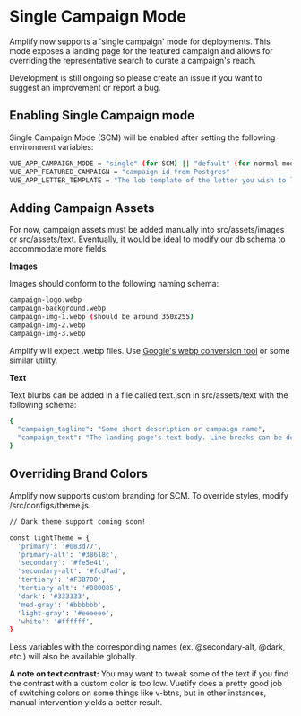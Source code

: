 # Single Campaign Mode

Amplify now supports a 'single campaign' mode for deployments. This mode exposes a landing page for the featured campaign and allows for overriding the representative search to curate a campaign's reach.

Development is still ongoing so please create an issue if you want to suggest an improvement or report a bug.

## Enabling Single Campaign mode
Single Campaign Mode (SCM) will be enabled after setting the following environment variables:
```bash
VUE_APP_CAMPAIGN_MODE = "single" (for SCM) || "default" (for normal mode)
VUE_APP_FEATURED_CAMPAIGN = "campaign id from Postgres"
VUE_APP_LETTER_TEMPLATE = "The lob template of the letter you wish to load"
```

## Adding Campaign Assets
For now, campaign assets must be added manually into src/assets/images or src/assets/text. Eventually, it would be ideal to modify our db schema to accommodate more fields.

**Images**

Images should conform to the following naming schema:
```bash
campaign-logo.webp
campaign-background.webp
campaign-img-1.webp (should be around 350x255)
campaign-img-2.webp
campaign-img-3.webp
```
Amplify will expect .webp files. Use [Google's webp conversion tool](https://developers.google.com/speed/webp/docs/precompiled) or some similar utility.

**Text**

Text blurbs can be added in a file called text.json in src/assets/text with the following schema:
```bash
{
  "campaign_tagline": "Some short description or campaign name",
  "campaign_text": "The landing page's text body. Line breaks can be done with '\n'. The page's CSS will take care of making them work."
}
```

## Overriding Brand Colors
Amplify now supports custom branding for SCM. To override styles, modify /src/configs/theme.js.
```bash
// Dark theme support coming soon!

const lightTheme = {
  'primary': '#083d77',
  'primary-alt': '#38618c',
  'secondary': '#fe5e41',
  'secondary-alt': '#fcd7ad',
  'tertiary': '#F3B700',
  'tertiary-alt': '#080085',
  'dark': '#333333',
  'med-gray': '#bbbbbb',
  'light-gray': '#eeeeee',
  'white': '#ffffff',
}
```
Less variables with the corresponding names (ex. @secondary-alt, @dark, etc.) will also be available globally.

**A note on text contrast:** You may want to tweak some of the text if you find the contrast with a custom color is too low. Vuetify does a pretty good job of switching colors on some things like v-btns, but in other instances, manual intervention yields a better result.